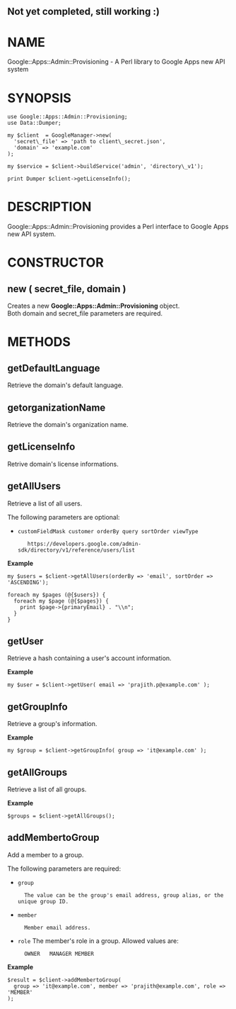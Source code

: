 ## Not yet completed, still working :)
# NAME

Google::Apps::Admin::Provisioning - A Perl library to Google Apps new API system

# SYNOPSIS

```
use Google::Apps::Admin::Provisioning;
use Data::Dumper;

my $client  = GoogleManager->new(
  'secret\_file' => 'path to client\_secret.json', 
  'domain' => 'example.com'
);

my $service = $client->buildService('admin', 'directory\_v1');

print Dumper $client->getLicenseInfo();
```
# DESCRIPTION

Google::Apps::Admin::Provisioning  provides a Perl interface to Google Apps
new API system.

# CONSTRUCTOR

## new ( secret\_file, domain )

Creates a new __Google::Apps::Admin::Provisioning__ object.  
Both domain and secret\_file parameters are required.

# METHODS

## getDefaultLanguage 

Retrieve the domain's default language.

## getorganizationName

Retrieve the domain's organization name. 

## getLicenseInfo

Retrive domain's license informations.

## getAllUsers

Retrieve a list of all users.

The following parameters are optional:

- `customFieldMask customer orderBy query sortOrder viewType`

         https://developers.google.com/admin-sdk/directory/v1/reference/users/list
        

__Example__
```
my $users = $client->getAllUsers(orderBy => 'email', sortOrder => 'ASCENDING');  

foreach my $pages (@{$users}) {
  foreach my $page (@{$pages}) {
    print $page->{primaryEmail} . "\\n";
  }
}
```
## getUser

Retrieve a hash containing a user's account information.

__Example__

    my $user = $client->getUser( email => 'prajith.p@example.com' );

## getGroupInfo

Retrieve a group's information.

__Example__
  

    my $group = $client->getGroupInfo( group => 'it@example.com' );
    

## getAllGroups

Retrieve a list of all groups.

__Example__

    $groups = $client->getAllGroups();

## addMembertoGroup
   

Add a member to a group.

The following parameters are required:

- `group`
  

        The value can be the group's email address, group alias, or the unique group ID. 
- `member`
   

        Member email address.
- `role`
  The member's role in a group. Allowed values are:
  

        OWNER	MANAGER MEMBER
        

__Example__

    $result = $client->addMembertoGroup(
      group => 'it@example.com', member => 'prajith@example.com', role => 'MEMBER'
    );
    
